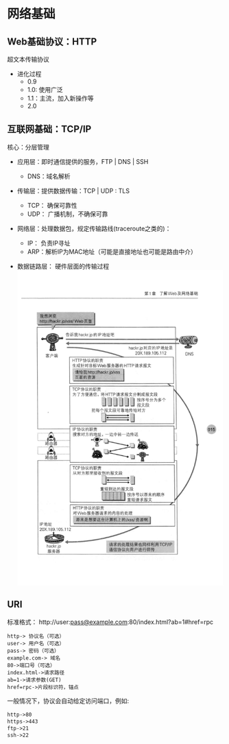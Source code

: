 # 网络基础

## Web基础协议：HTTP
超文本传输协议
- 进化过程
    - 0.9
    - 1.0: 使用广泛
    - 1.1：主流，加入新操作等
    - 2.0

## 互联网基础：TCP/IP
核心：分层管理
- 应用层：即时通信提供的服务，FTP | DNS | SSH
    - DNS：域名解析

- 传输层：提供数据传输：TCP | UDP : TLS

    - TCP： 确保可靠性
    - UDP： 广播机制，不确保可靠

- 网络层：处理数据包，规定传输路线(traceroute之类的)：
    - IP： 负责IP寻址
    - ARP：解析IP为MAC地址（可能是直接地址也可能是路由中介）

- 数据链路层：  硬件层面的传输过程
![](../pics/protocols_tcp_ip.jpg)

## URI

标准格式： http://user:pass@example.com:80/index.html?ab=1#href=rpc
    
    http-> 协议名（可选）
    user-> 用户名（可选）
    pass-> 密码（可选）
    example.com-> 域名
    80->端口号（可选）
    index.html->请求路径
    ab=1->请求参数(GET)
    href=rpc->片段标识符，锚点
    
一般情况下，协议会自动给定访问端口，例如:
    
    http->80
    https->443
    ftp->21
    ssh->22




